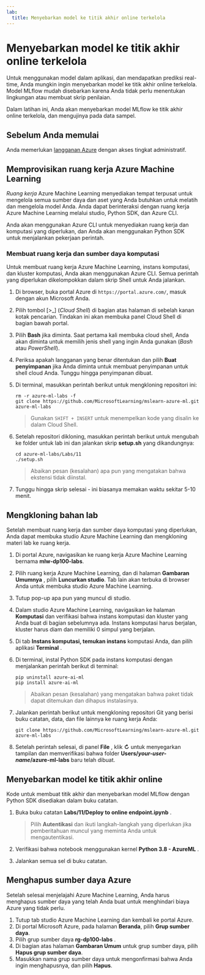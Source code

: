 ```yaml
---
lab:
  title: Menyebarkan model ke titik akhir online terkelola
---
```


# Menyebarkan model ke titik akhir online terkelola

Untuk menggunakan model dalam aplikasi, dan mendapatkan prediksi real-time, Anda mungkin ingin menyebarkan model ke titik akhir online terkelola. Model MLflow mudah disebarkan karena Anda tidak perlu menentukan lingkungan atau membuat skrip penilaian.

Dalam latihan ini, Anda akan menyebarkan model MLflow ke titik akhir online terkelola, dan mengujinya pada data sampel. 

## Sebelum Anda memulai

Anda memerlukan [langganan Azure](https://azure.microsoft.com/free?azure-portal=true) dengan akses tingkat administratif.

## Memprovisikan ruang kerja Azure Machine Learning

*Ruang kerja* Azure Machine Learning menyediakan tempat terpusat untuk mengelola semua sumber daya dan aset yang Anda butuhkan untuk melatih dan mengelola model Anda. Anda dapat berinteraksi dengan ruang kerja Azure Machine Learning melalui studio, Python SDK, dan Azure CLI. 

Anda akan menggunakan Azure CLI untuk menyediakan ruang kerja dan komputasi yang diperlukan, dan Anda akan menggunakan Python SDK untuk menjalankan pekerjaan perintah.

### Membuat ruang kerja dan sumber daya komputasi

Untuk membuat ruang kerja Azure Machine Learning, instans komputasi, dan kluster komputasi, Anda akan menggunakan Azure CLI. Semua perintah yang diperlukan dikelompokkan dalam skrip Shell untuk Anda jalankan.

1. Di browser, buka portal Azure di `https://portal.azure.com/`, masuk dengan akun Microsoft Anda.
1. Pilih tombol \[>_] (*Cloud Shell*) di bagian atas halaman di sebelah kanan kotak pencarian. Tindakan ini akan membuka panel Cloud Shell di bagian bawah portal.
1. Pilih **Bash** jika diminta. Saat pertama kali membuka cloud shell, Anda akan diminta untuk memilih jenis shell yang ingin Anda gunakan (*Bash* atau *PowerShell*). 
1. Periksa apakah langganan yang benar ditentukan dan pilih **Buat penyimpanan** jika Anda diminta untuk membuat penyimpanan untuk shell cloud Anda. Tunggu hingga penyimpanan dibuat.
1. Di terminal, masukkan perintah berikut untuk mengkloning repositori ini:

    ```azurecli
    rm -r azure-ml-labs -f
    git clone https://github.com/MicrosoftLearning/mslearn-azure-ml.git azure-ml-labs
    ```

    > Gunakan `SHIFT + INSERT` untuk menempelkan kode yang disalin ke dalam Cloud Shell. 

1. Setelah repositori dikloning, masukkan perintah berikut untuk mengubah ke folder untuk lab ini dan jalankan skrip **setup.sh** yang dikandungnya:
    
    ```azurecli
    cd azure-ml-labs/Labs/11
    ./setup.sh
    ```

    > Abaikan pesan (kesalahan) apa pun yang mengatakan bahwa ekstensi tidak diinstal. 

1. Tunggu hingga skrip selesai - ini biasanya memakan waktu sekitar 5-10 menit. 

## Mengkloning bahan lab

Setelah membuat ruang kerja dan sumber daya komputasi yang diperlukan, Anda dapat membuka studio Azure Machine Learning dan mengkloning materi lab ke ruang kerja. 

1. Di portal Azure, navigasikan ke ruang kerja Azure Machine Learning bernama **mlw-dp100-labs**.
1. Pilih ruang kerja Azure Machine Learning, dan di halaman **Gambaran Umumnya** , pilih **Luncurkan studio**. Tab lain akan terbuka di browser Anda untuk membuka studio Azure Machine Learning.
1. Tutup pop-up apa pun yang muncul di studio.
1. Dalam studio Azure Machine Learning, navigasikan ke halaman **Komputasi** dan verifikasi bahwa instans komputasi dan kluster yang Anda buat di bagian sebelumnya ada. Instans komputasi harus berjalan, kluster harus diam dan memiliki 0 simpul yang berjalan.
1. Di tab **Instans komputasi, temukan instans** komputasi Anda, dan pilih aplikasi **Terminal** .
1. Di terminal, instal Python SDK pada instans komputasi dengan menjalankan perintah berikut di terminal:
    
    ```
    pip uninstall azure-ai-ml
    pip install azure-ai-ml
    ```

    > Abaikan pesan (kesalahan) yang mengatakan bahwa paket tidak dapat ditemukan dan dihapus instalasinya.

1. Jalankan perintah berikut untuk mengkloning repositori Git yang berisi buku catatan, data, dan file lainnya ke ruang kerja Anda:
    
    ```
    git clone https://github.com/MicrosoftLearning/mslearn-azure-ml.git azure-ml-labs
    ```
 
1. Setelah perintah selesai, di panel **File** , klik **&#8635;** untuk menyegarkan tampilan dan memverifikasi bahwa folder **Users/*your-user-name*/azure-ml-labs** baru telah dibuat. 

## Menyebarkan model ke titik akhir online

Kode untuk membuat titik akhir dan menyebarkan model MLflow dengan Python SDK disediakan dalam buku catatan. 

1. Buka buku catatan **Labs/11/Deploy to online endpoint.ipynb** .

    > Pilih **Autentikasi** dan ikuti langkah-langkah yang diperlukan jika pemberitahuan muncul yang meminta Anda untuk mengautentikasi. 

1. Verifikasi bahwa notebook menggunakan kernel **Python 3.8 - AzureML** . 
1. Jalankan semua sel di buku catatan.

## Menghapus sumber daya Azure

Setelah selesai menjelajahi Azure Machine Learning, Anda harus menghapus sumber daya yang telah Anda buat untuk menghindari biaya Azure yang tidak perlu.

1. Tutup tab studio Azure Machine Learning dan kembali ke portal Azure.
1. Di portal Microsoft Azure, pada halaman **Beranda**, pilih **Grup sumber daya**.
1. Pilih grup sumber daya **rg-dp100-labs** .
1. Di bagian atas halaman **Gambaran Umum** untuk grup sumber daya, pilih **Hapus grup sumber daya**. 
1. Masukkan nama grup sumber daya untuk mengonfirmasi bahwa Anda ingin menghapusnya, dan pilih **Hapus**.